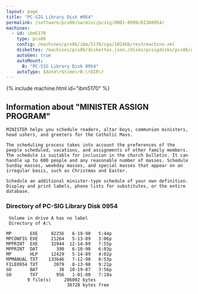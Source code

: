 ```yaml
---
layout: page
title: "PC-SIG Library Disk #954"
permalink: /software/pcx86/sw/misc/pcsig/0001-0999/DISK0954/
machines:
  - id: ibm5170
    type: pcx86
    config: /machines/pcx86/ibm/5170/cga/1024kb/rev3/machine.xml
    diskettes: /machines/pcx86/diskettes.json,/disks/pcsigdisks/pcx86/diskettes.json
    autoGen: true
    autoMount:
      B: "PC-SIG Library Disk 0954"
    autoType: $date\r$time\rB:\rDIR\r
---
```


{% include machine.html id="ibm5170" %}

## Information about "MINISTER ASSIGN PROGRAM"

    MINISTER helps you schedule readers, altar boys, communion ministers,
    head ushers, and greeters for the Catholic Mass.
    
    The scheduling process takes into account the preferences of the
    people scheduled, vacations, and assignments of other family members.
    The schedule is suitable for inclusion in the church bulletin. It can
    handle up to 600 people and any reasonable number of masses. Schedule
    Sunday masses, weekday masses, and special masses that appear on an
    irregular basis, such as Christmas and Easter.
    
    Schedule an additional minister-type schedule of your own definition.
    Display and print labels, phone lists for substitutes, or the entire
    database.

### Directory of PC-SIG Library Disk 0954

     Volume in drive A has no label
     Directory of A:\

    MP       EXE     82256   6-19-90   5:44p
    MPCONFIG EXE     21264   5-13-89   3:06p
    MPPRINT  EXE     32944  12-14-89   7:55p
    MPPRINT  DAT       390   6-10-90   6:03p
    MP       HLP     12429   5-14-89   4:02p
    MPMANUAL TXT    133646   7-12-90   8:53p
    FILE0954 TXT      2079   8-13-90   9:21p
    GO       BAT        38  10-19-87   3:56p
    GO       TXT       956   1-01-80   7:10a
            9 file(s)     286002 bytes
                           30720 bytes free
